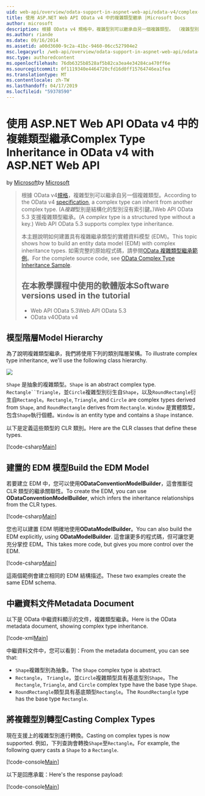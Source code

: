 ```yaml
---
uid: web-api/overview/odata-support-in-aspnet-web-api/odata-v4/complex-type-inheritance-in-odata-v4
title: 使用 ASP.NET Web API OData v4 中的複雜類型繼承 |Microsoft Docs
author: microsoft
description: 根據 OData v4 規格中，複雜型別可以繼承自另一個複雜類型。 （複雜型別是結構化的型別沒有索引鍵）。Web API...
ms.author: riande
ms.date: 09/16/2014
ms.assetid: a00d3600-9c2a-41bc-9460-06cc527904e2
msc.legacyurl: /web-api/overview/odata-support-in-aspnet-web-api/odata-v4/complex-type-inheritance-in-odata-v4
msc.type: authoredcontent
ms.openlocfilehash: 76db6325b8528af5b82ca3ea4e34284ca470ff6e
ms.sourcegitcommit: 0f1119340e4464720cfd16d0ff15764746ea1fea
ms.translationtype: MT
ms.contentlocale: zh-TW
ms.lasthandoff: 04/17/2019
ms.locfileid: "59378590"
---
```

# <a name="complex-type-inheritance-in-odata-v4-with-aspnet-web-api"></a><span data-ttu-id="fa888-104">使用 ASP.NET Web API OData v4 中的複雜類型繼承</span><span class="sxs-lookup"><span data-stu-id="fa888-104">Complex Type Inheritance in OData v4 with ASP.NET Web API</span></span>

<span data-ttu-id="fa888-105">by [Microsoft](https://github.com/microsoft)</span><span class="sxs-lookup"><span data-stu-id="fa888-105">by [Microsoft](https://github.com/microsoft)</span></span>

> <span data-ttu-id="fa888-106">根據 OData v4[規格](http://www.odata.org/documentation/odata-version-4-0/)，複雜型別可以繼承自另一個複雜類型。</span><span class="sxs-lookup"><span data-stu-id="fa888-106">According to the OData v4 [specification](http://www.odata.org/documentation/odata-version-4-0/), a complex type can inherit from another complex type.</span></span> <span data-ttu-id="fa888-107">(A*複雜*型別是結構化的型別沒有索引鍵。)Web API OData 5.3 支援複雜類型繼承。</span><span class="sxs-lookup"><span data-stu-id="fa888-107">(A *complex* type is a structured type without a key.) Web API OData 5.3 supports complex type inheritance.</span></span>
> 
> <span data-ttu-id="fa888-108">本主題說明如何建置具有複雜繼承類型的實體資料模型 (EDM)。</span><span class="sxs-lookup"><span data-stu-id="fa888-108">This topic shows how to build an entity data model (EDM) with complex inheritance types.</span></span> <span data-ttu-id="fa888-109">如需完整的原始程式碼，請參閱[OData 複雜類型繼承範例](http://aspnet.codeplex.com/sourcecontrol/latest#Samples/WebApi/OData/v4/ODataComplexTypeInheritanceSample/ReadMe.txt)。</span><span class="sxs-lookup"><span data-stu-id="fa888-109">For the complete source code, see [OData Complex Type Inheritance Sample](http://aspnet.codeplex.com/sourcecontrol/latest#Samples/WebApi/OData/v4/ODataComplexTypeInheritanceSample/ReadMe.txt).</span></span>
> 
> ## <a name="software-versions-used-in-the-tutorial"></a><span data-ttu-id="fa888-110">在本教學課程中使用的軟體版本</span><span class="sxs-lookup"><span data-stu-id="fa888-110">Software versions used in the tutorial</span></span>
> 
> 
> - <span data-ttu-id="fa888-111">Web API OData 5.3</span><span class="sxs-lookup"><span data-stu-id="fa888-111">Web API OData 5.3</span></span>
> - <span data-ttu-id="fa888-112">OData v4</span><span class="sxs-lookup"><span data-stu-id="fa888-112">OData v4</span></span>


## <a name="model-hierarchy"></a><span data-ttu-id="fa888-113">模型階層</span><span class="sxs-lookup"><span data-stu-id="fa888-113">Model Hierarchy</span></span>

<span data-ttu-id="fa888-114">為了說明複雜類型繼承，我們將使用下列的類別階層架構。</span><span class="sxs-lookup"><span data-stu-id="fa888-114">To illustrate complex type inheritance, we'll use the following class hierarchy.</span></span>

![](complex-type-inheritance-in-odata-v4/_static/image1.png)

<span data-ttu-id="fa888-115">`Shape` 是抽象的複雜類型。</span><span class="sxs-lookup"><span data-stu-id="fa888-115">`Shape` is an abstract complex type.</span></span> <span data-ttu-id="fa888-116">`Rectangle``Triangle`，並`Circle`複雜型別衍生自`Shape`，以及`RoundRectangle`衍生自`Rectangle`。</span><span class="sxs-lookup"><span data-stu-id="fa888-116">`Rectangle`, `Triangle`, and `Circle` are complex types derived from `Shape`, and `RoundRectangle` derives from `Rectangle`.</span></span> <span data-ttu-id="fa888-117">`Window` 是實體類型，包含`Shape`執行個體。</span><span class="sxs-lookup"><span data-stu-id="fa888-117">`Window` is an entity type and contains a `Shape` instance.</span></span>

<span data-ttu-id="fa888-118">以下是定義這些類型的 CLR 類別。</span><span class="sxs-lookup"><span data-stu-id="fa888-118">Here are the CLR classes that define these types.</span></span>

[!code-csharp[Main](complex-type-inheritance-in-odata-v4/samples/sample1.cs)]

## <a name="build-the-edm-model"></a><span data-ttu-id="fa888-119">建置的 EDM 模型</span><span class="sxs-lookup"><span data-stu-id="fa888-119">Build the EDM Model</span></span>

<span data-ttu-id="fa888-120">若要建立 EDM 中，您可以使用**ODataConventionModelBuilder**，這會推斷從 CLR 類型的繼承關聯性。</span><span class="sxs-lookup"><span data-stu-id="fa888-120">To create the EDM, you can use **ODataConventionModelBuilder**, which infers the inheritance relationships from the CLR types.</span></span>

[!code-csharp[Main](complex-type-inheritance-in-odata-v4/samples/sample2.cs)]

<span data-ttu-id="fa888-121">您也可以建置 EDM 明確地使用**ODataModelBuilder**。</span><span class="sxs-lookup"><span data-stu-id="fa888-121">You can also build the EDM explicitly, using **ODataModelBuilder**.</span></span> <span data-ttu-id="fa888-122">這會讓更多的程式碼，但可讓您更充分掌控 EDM。</span><span class="sxs-lookup"><span data-stu-id="fa888-122">This takes more code, but gives you more control over the EDM.</span></span>

[!code-csharp[Main](complex-type-inheritance-in-odata-v4/samples/sample3.cs)]

<span data-ttu-id="fa888-123">這兩個範例會建立相同的 EDM 結構描述。</span><span class="sxs-lookup"><span data-stu-id="fa888-123">These two examples create the same EDM schema.</span></span>

## <a name="metadata-document"></a><span data-ttu-id="fa888-124">中繼資料文件</span><span class="sxs-lookup"><span data-stu-id="fa888-124">Metadata Document</span></span>

<span data-ttu-id="fa888-125">以下是 OData 中繼資料顯示的文件，複雜類型繼承。</span><span class="sxs-lookup"><span data-stu-id="fa888-125">Here is the OData metadata document, showing complex type inheritance.</span></span>

[!code-xml[Main](complex-type-inheritance-in-odata-v4/samples/sample4.xml?highlight=13,17,25,30)]

<span data-ttu-id="fa888-126">中繼資料文件中，您可以看到：</span><span class="sxs-lookup"><span data-stu-id="fa888-126">From the metadata document, you can see that:</span></span>

- <span data-ttu-id="fa888-127">`Shape`複雜型別為抽象。</span><span class="sxs-lookup"><span data-stu-id="fa888-127">The `Shape` complex type is abstract.</span></span>
- <span data-ttu-id="fa888-128">`Rectangle`， `Triangle`，並`Circle`複雜類型具有基底型別`Shape`。</span><span class="sxs-lookup"><span data-stu-id="fa888-128">The `Rectangle`, `Triangle`, and `Circle` complex type have the base type `Shape`.</span></span>
- <span data-ttu-id="fa888-129">`RoundRectangle`類型具有基底類型`Rectangle`。</span><span class="sxs-lookup"><span data-stu-id="fa888-129">The `RoundRectangle` type has the base type `Rectangle`.</span></span>

## <a name="casting-complex-types"></a><span data-ttu-id="fa888-130">將複雜型別轉型</span><span class="sxs-lookup"><span data-stu-id="fa888-130">Casting Complex Types</span></span>

<span data-ttu-id="fa888-131">現在支援上的複雜型別進行轉換。</span><span class="sxs-lookup"><span data-stu-id="fa888-131">Casting on complex types is now supported.</span></span> <span data-ttu-id="fa888-132">例如，下列查詢會轉換`Shape`至`Rectangle`。</span><span class="sxs-lookup"><span data-stu-id="fa888-132">For example, the following query casts a `Shape` to a `Rectangle`.</span></span>

[!code-console[Main](complex-type-inheritance-in-odata-v4/samples/sample5.cmd)]

<span data-ttu-id="fa888-133">以下是回應承載：</span><span class="sxs-lookup"><span data-stu-id="fa888-133">Here's the response payload:</span></span>

[!code-console[Main](complex-type-inheritance-in-odata-v4/samples/sample6.cmd)]
